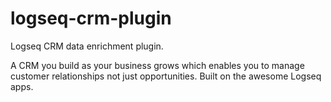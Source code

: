 # logseq-crm-plugin
Logseq CRM data enrichment plugin.

A CRM you build as your business grows which enables you to manage customer relationships not just opportunities. Built on the awesome Logseq apps.
